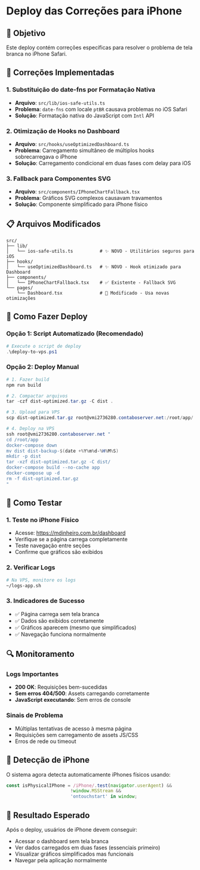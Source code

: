 # Deploy das Correções para iPhone

## 🎯 Objetivo
Este deploy contém correções específicas para resolver o problema de tela branca no iPhone Safari.

## 🔧 Correções Implementadas

### 1. Substituição do date-fns por Formatação Nativa
- **Arquivo**: `src/lib/ios-safe-utils.ts`
- **Problema**: `date-fns` com locale `ptBR` causava problemas no iOS Safari
- **Solução**: Formatação nativa do JavaScript com `Intl` API

### 2. Otimização de Hooks no Dashboard
- **Arquivo**: `src/hooks/useOptimizedDashboard.ts`
- **Problema**: Carregamento simultâneo de múltiplos hooks sobrecarregava o iPhone
- **Solução**: Carregamento condicional em duas fases com delay para iOS

### 3. Fallback para Componentes SVG
- **Arquivo**: `src/components/IPhoneChartFallback.tsx`
- **Problema**: Gráficos SVG complexos causavam travamentos
- **Solução**: Componente simplificado para iPhone físico

## 📋 Arquivos Modificados

```
src/
├── lib/
│   └── ios-safe-utils.ts          # ✨ NOVO - Utilitários seguros para iOS
├── hooks/
│   └── useOptimizedDashboard.ts   # ✨ NOVO - Hook otimizado para Dashboard
├── components/
│   └── IPhoneChartFallback.tsx    # ✅ Existente - Fallback SVG
└── pages/
    └── Dashboard.tsx              # 🔄 Modificado - Usa novas otimizações
```

## 🚀 Como Fazer Deploy

### Opção 1: Script Automatizado (Recomendado)
```powershell
# Execute o script de deploy
.\deploy-to-vps.ps1
```

### Opção 2: Deploy Manual
```powershell
# 1. Fazer build
npm run build

# 2. Compactar arquivos
tar -czf dist-optimized.tar.gz -C dist .

# 3. Upload para VPS
scp dist-optimized.tar.gz root@vmi2736280.contaboserver.net:/root/app/

# 4. Deploy na VPS
ssh root@vmi2736280.contaboserver.net "
cd /root/app
docker-compose down
mv dist dist-backup-$(date +%Y%m%d-%H%M%S)
mkdir -p dist
tar -xzf dist-optimized.tar.gz -C dist/
docker-compose build --no-cache app
docker-compose up -d
rm -f dist-optimized.tar.gz
"
```

## 🧪 Como Testar

### 1. Teste no iPhone Físico
- Acesse: https://mdinheiro.com.br/dashboard
- Verifique se a página carrega completamente
- Teste navegação entre seções
- Confirme que gráficos são exibidos

### 2. Verificar Logs
```bash
# Na VPS, monitore os logs
~/logs-app.sh
```

### 3. Indicadores de Sucesso
- ✅ Página carrega sem tela branca
- ✅ Dados são exibidos corretamente
- ✅ Gráficos aparecem (mesmo que simplificados)
- ✅ Navegação funciona normalmente

## 🔍 Monitoramento

### Logs Importantes
- **200 OK**: Requisições bem-sucedidas
- **Sem erros 404/500**: Assets carregando corretamente
- **JavaScript executando**: Sem erros de console

### Sinais de Problema
- Múltiplas tentativas de acesso à mesma página
- Requisições sem carregamento de assets JS/CSS
- Erros de rede ou timeout

## 📱 Detecção de iPhone

O sistema agora detecta automaticamente iPhones físicos usando:
```javascript
const isPhysicalIPhone = /iPhone/.test(navigator.userAgent) && 
                        !window.MSStream && 
                        'ontouchstart' in window;
```

## 🎉 Resultado Esperado

Após o deploy, usuários de iPhone devem conseguir:
- Acessar o dashboard sem tela branca
- Ver dados carregados em duas fases (essenciais primeiro)
- Visualizar gráficos simplificados mas funcionais
- Navegar pela aplicação normalmente